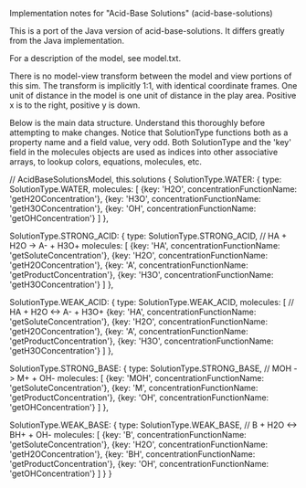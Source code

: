 Implementation notes for "Acid-Base Solutions" (acid-base-solutions)

This is a port of the Java version of acid-base-solutions. It differs greatly from the Java implementation.

For a description of the model, see model.txt.

There is no model-view transform between the model and view portions of this sim. 
The transform is implicitly 1:1, with identical coordinate frames.
One unit of distance in the model is one unit of distance in the play area.
Positive x is to the right, positive y is down.

Below is the main data structure. Understand this thoroughly before attempting to make changes.
Notice that SolutionType functions both as a property name and a field value, very odd.
Both SolutionType and the 'key' field in the molecules objects are used as indices into
other associative arrays, to lookup colors, equations, molecules, etc.

// AcidBaseSolutionsModel, this.solutions
{
  SolutionType.WATER: {
    type: SolutionType.WATER,
    molecules: [
      {key: 'H2O', concentrationFunctionName: 'getH2OConcentration'},
      {key: 'H3O', concentrationFunctionName: 'getH3OConcentration'},
      {key: 'OH', concentrationFunctionName: 'getOHConcentration'}
    ]
  },

  SolutionType.STRONG_ACID: {
    type: SolutionType.STRONG_ACID,
    // HA + H2O -> A- + H3O+
    molecules: [
      {key: 'HA', concentrationFunctionName: 'getSoluteConcentration'},
      {key: 'H2O', concentrationFunctionName: 'getH2OConcentration'},
      {key: 'A', concentrationFunctionName: 'getProductConcentration'},
      {key: 'H3O', concentrationFunctionName: 'getH3OConcentration'}
    ]
  },

  SolutionType.WEAK_ACID: {
    type: SolutionType.WEAK_ACID,
    molecules: [
      // HA + H2O <-> A- + H3O+
      {key: 'HA', concentrationFunctionName: 'getSoluteConcentration'},
      {key: 'H2O', concentrationFunctionName: 'getH2OConcentration'},
      {key: 'A', concentrationFunctionName: 'getProductConcentration'},
      {key: 'H3O', concentrationFunctionName: 'getH3OConcentration'}
    ]
  },

  SolutionType.STRONG_BASE: {
    type: SolutionType.STRONG_BASE,
    // MOH -> M+ + OH-
    molecules: [
      {key: 'MOH', concentrationFunctionName: 'getSoluteConcentration'},
      {key: 'M', concentrationFunctionName: 'getProductConcentration'},
      {key: 'OH', concentrationFunctionName: 'getOHConcentration'}
    ]
  },

  SolutionType.WEAK_BASE: {
    type: SolutionType.WEAK_BASE,
    // B + H2O <-> BH+ + OH-
    molecules: [
      {key: 'B', concentrationFunctionName: 'getSoluteConcentration'},
      {key: 'H2O', concentrationFunctionName: 'getH2OConcentration'},
      {key: 'BH', concentrationFunctionName: 'getProductConcentration'},
      {key: 'OH', concentrationFunctionName: 'getOHConcentration'}
    ]
  }
}